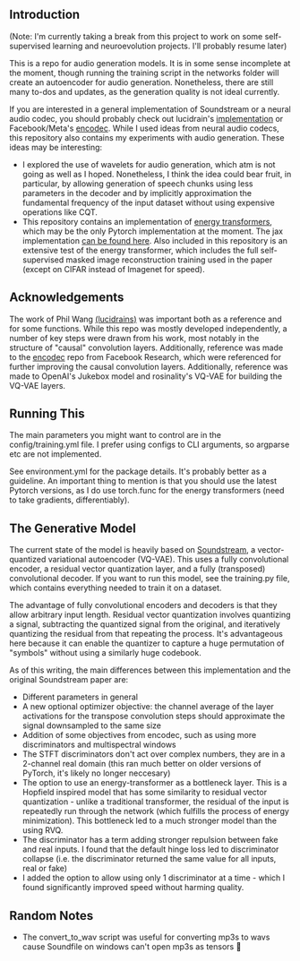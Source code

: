 ## Introduction

(Note: I'm currently taking a break from this project to work on some self-supervised learning and neuroevolution projects. I'll probably resume later)

This is a repo for audio generation models. It is in some sense incomplete at the moment, though running the training script in the networks folder will create an autoencoder for audio generation. Nonetheless, there are still many to-dos and updates, as the generation quality is not ideal currently.

If you are interested in a general implementation of Soundstream or a neural audio codec, you should probably check out lucidrain's [implementation](https://github.com/lucidrains/audiolm-pytorch) or Facebook/Meta's [encodec](https://github.com/facebookresearch/encodec). While I used ideas from neural audio codecs, this repository also contains my experiments with audio generation. These ideas may be interesting:

* I explored the use of wavelets for audio generation, which atm is not going as well as I hoped. Nonetheless, I think the idea could bear fruit, in particular, by allowing generation of speech chunks using less parameters in the decoder and by implicitly approximation the fundamental frequency of the input dataset without using expensive operations like CQT.
* This repository contains an implementation of [energy transformers](https://openreview.net/pdf?id=4nrZXPFN1c4), which may be the only Pytorch implementation at the moment. The jax implementation [can be found here](https://github.com/bhoov/energy-transformer-jax). Also included in this repository is an extensive test of the energy transformer, which includes the full self-supervised masked image reconstruction training used in the paper (except on CIFAR instead of Imagenet for speed).


## Acknowledgements
The work of Phil Wang [(lucidrains)](https://github.com/lucidrains) was important both as a reference and for some functions. While this repo was mostly developed independently, a number of key steps were drawn from his work, most notably in the structure of "causal" convolution layers. Additionally, reference was made to the [encodec](https://github.com/facebookresearch/encodec) repo from Facebook Research, which were referenced for further improving the causal convolution layers. Additionally, reference
was made to OpenAI's Jukebox model and rosinality's VQ-VAE for building the 
VQ-VAE layers.

## Running This

The main parameters you might want to control are in the config/training.yml file. I prefer using configs to CLI arguments, so argparse etc are not implemented.

See environment.yml for the package details. It's probably better as a guideline. An important thing to mention is that you should use the latest Pytorch versions, as I do use torch.func for the energy transformers (need to take gradients, differentiably).

## The Generative Model

The current state of the model is heavily based on [Soundstream](https://arxiv.org/pdf/2107.03312.pdf), a vector-quantized variational autoencoder (VQ-VAE). This uses a fully convolutional encoder, a residual vector quantization layer, and a fully (transposed) convolutional decoder. If you want to run this model, see the training.py file, which contains everything needed to train it on a dataset.

The advantage of fully convolutional encoders and decoders is that they allow arbitrary input length. Residual vector quantization involves quantizing a signal, subtracting the quantized signal from the original, and iteratively quantizing the residual from that repeating the process. It's advantageous here because it can enable the quantizer to capture a huge permutation of "symbols" without using a similarly huge codebook.

As of this writing, the main differences between this implementation and the original Soundstream paper are:

* Different parameters in general
* A new optional optimizer objective: the channel average of the layer activations for the transpose convolution steps should approximate the signal downsampled to the same size
* Addition of some objectives from encodec, such as using more discriminators and multispectral windows
* The STFT discriminators don't act over complex numbers, they are in a 2-channel real domain (this ran much better on older versions of PyTorch, it's likely no longer neccesary)
* The option to use an energy-transformer as a bottleneck layer. This is a Hopfield inspired model that has some similarity to residual vector quantization - unlike a traditional transformer, the residual of the input is repeatedly run through the network (which fulfills the process of energy minimization). This bottleneck led to a much stronger model than the using RVQ.
* The discriminator has a term adding stronger repulsion between fake and real inputs. I found that the default hinge loss led to discriminator collapse (i.e. the discriminator returned the same value for all inputs, real or fake)
* I added the option to allow using only 1 discriminator at a time - which I found significantly improved speed without harming quality.

## Random Notes

* The convert_to_wav script was useful for converting mp3s to wavs cause Soundfile on windows can't open mp3s as tensors 🫠



